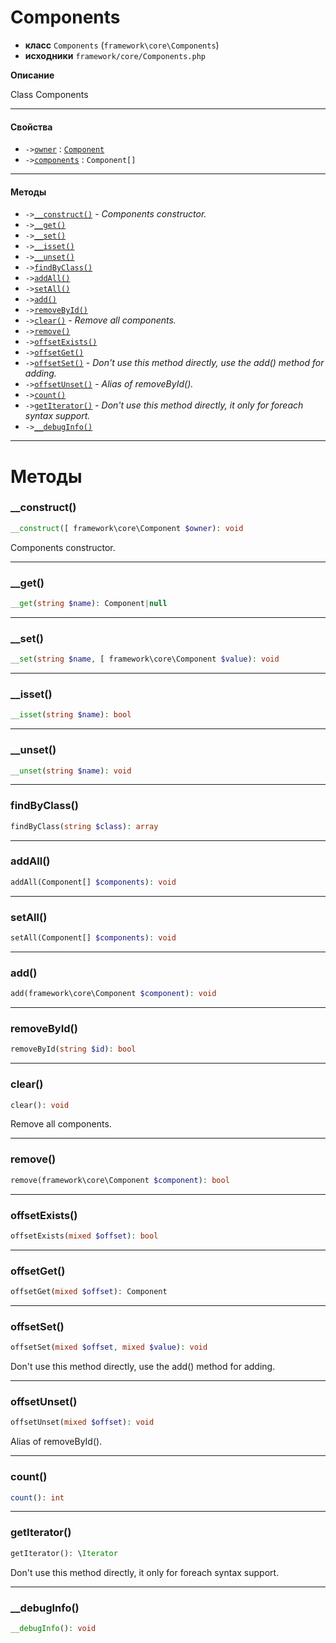 # Components

- **класс** `Components` (`framework\core\Components`)
- **исходники** `framework/core/Components.php`

**Описание**

Class Components

---

#### Свойства

- `->`[`owner`](#prop-owner) : [`Component`](https://github.com/jphp-group/wizard-framework/blob/master/wizard-core/api-docs/classes/framework/core/Component.ru.md)
- `->`[`components`](#prop-components) : `Component[]`

---

#### Методы

- `->`[`__construct()`](#method-__construct) - _Components constructor._
- `->`[`__get()`](#method-__get)
- `->`[`__set()`](#method-__set)
- `->`[`__isset()`](#method-__isset)
- `->`[`__unset()`](#method-__unset)
- `->`[`findByClass()`](#method-findbyclass)
- `->`[`addAll()`](#method-addall)
- `->`[`setAll()`](#method-setall)
- `->`[`add()`](#method-add)
- `->`[`removeById()`](#method-removebyid)
- `->`[`clear()`](#method-clear) - _Remove all components._
- `->`[`remove()`](#method-remove)
- `->`[`offsetExists()`](#method-offsetexists)
- `->`[`offsetGet()`](#method-offsetget)
- `->`[`offsetSet()`](#method-offsetset) - _Don't use this method directly, use the add() method for adding._
- `->`[`offsetUnset()`](#method-offsetunset) - _Alias of removeById()._
- `->`[`count()`](#method-count)
- `->`[`getIterator()`](#method-getiterator) - _Don't use this method directly, it only for foreach syntax support._
- `->`[`__debugInfo()`](#method-__debuginfo)

---
# Методы

<a name="method-__construct"></a>

### __construct()
```php
__construct([ framework\core\Component $owner): void
```
Components constructor.

---

<a name="method-__get"></a>

### __get()
```php
__get(string $name): Component|null
```

---

<a name="method-__set"></a>

### __set()
```php
__set(string $name, [ framework\core\Component $value): void
```

---

<a name="method-__isset"></a>

### __isset()
```php
__isset(string $name): bool
```

---

<a name="method-__unset"></a>

### __unset()
```php
__unset(string $name): void
```

---

<a name="method-findbyclass"></a>

### findByClass()
```php
findByClass(string $class): array
```

---

<a name="method-addall"></a>

### addAll()
```php
addAll(Component[] $components): void
```

---

<a name="method-setall"></a>

### setAll()
```php
setAll(Component[] $components): void
```

---

<a name="method-add"></a>

### add()
```php
add(framework\core\Component $component): void
```

---

<a name="method-removebyid"></a>

### removeById()
```php
removeById(string $id): bool
```

---

<a name="method-clear"></a>

### clear()
```php
clear(): void
```
Remove all components.

---

<a name="method-remove"></a>

### remove()
```php
remove(framework\core\Component $component): bool
```

---

<a name="method-offsetexists"></a>

### offsetExists()
```php
offsetExists(mixed $offset): bool
```

---

<a name="method-offsetget"></a>

### offsetGet()
```php
offsetGet(mixed $offset): Component
```

---

<a name="method-offsetset"></a>

### offsetSet()
```php
offsetSet(mixed $offset, mixed $value): void
```
Don't use this method directly, use the add() method for adding.

---

<a name="method-offsetunset"></a>

### offsetUnset()
```php
offsetUnset(mixed $offset): void
```
Alias of removeById().

---

<a name="method-count"></a>

### count()
```php
count(): int
```

---

<a name="method-getiterator"></a>

### getIterator()
```php
getIterator(): \Iterator
```
Don't use this method directly, it only for foreach syntax support.

---

<a name="method-__debuginfo"></a>

### __debugInfo()
```php
__debugInfo(): void
```